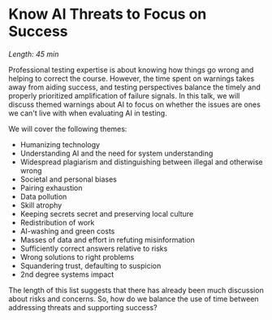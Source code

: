 # Know AI Threats to Focus on Success

*Length: 45 min* 

Professional testing expertise is about knowing how things go wrong and helping to correct the course. However, the time spent on warnings takes away from aiding success, and testing perspectives balance the timely and properly prioritized amplification of failure signals. In this talk, we will discuss themed warnings about AI to focus on whether the issues are ones we can't live with when evaluating AI in testing.

We will cover the following themes:

* Humanizing technology
* Understanding AI and the need for system understanding
* Widespread plagiarism and distinguishing between illegal and otherwise wrong
* Societal and personal biases
* Pairing exhaustion
* Data pollution
* Skill atrophy
* Keeping secrets secret and preserving local culture
* Redistribution of work
* AI-washing and green costs
* Masses of data and effort in refuting misinformation
* Sufficiently correct answers relative to risks
* Wrong solutions to right problems
* Squandering trust, defaulting to suspicion
* 2nd degree systems impact

The length of this list suggests that there has already been much discussion about risks and concerns. So, how do we balance the use of time between addressing threats and supporting success?
